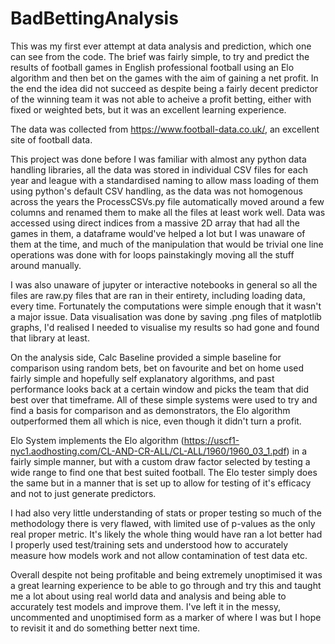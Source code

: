 # BadBettingAnalysis

This was my first ever attempt at data analysis and prediction, which one can see from the code. The brief was fairly simple, to try and predict the results of football games in English professional football using an Elo algorithm and then bet on the games with the aim of gaining a net profit. In the end the idea did not succeed as despite being a fairly decent predictor of the winning team it was not able to acheive a profit betting, either with fixed or weighted bets, but it was an excellent learning experience.

The data was collected from https://www.football-data.co.uk/, an excellent site of football data.

This project was done before I was familiar with almost any python data handling libraries, all the data was stored in individual CSV files for each year and league with a standardised naming to allow mass loading of them using python's default CSV handling, as the data was not homogenous across the years the ProcessCSVs.py file automatically moved around a few columns and renamed them to make all the files at least work well. Data was accessed using direct indices from a massive 2D array that had all the games in them, a dataframe would've helped a lot but I was unaware of them at the time, and much of the manipulation that would be trivial one line operations was done with for loops painstakingly moving all the stuff around manually. 

I was also unaware of jupyter or interactive notebooks in general so all the files are raw.py files that are ran in their entirety, including loading data, every time. Fortunately the computations were simple enough that it wasn't a major issue. Data visualisation was done by saving .png files of matplotlib graphs, I'd realised I needed to visualise my results so had gone and found that library at least.

On the analysis side, Calc Baseline provided a simple baseline for comparison using random bets, bet on favourite and bet on home used fairly simple and hopefully self explanatory algorithms, and past performance looks back at a certain window and picks the team that did best over that timeframe. All of these simple systems were used to try and find a basis for comparison and as demonstrators, the Elo algorithm outperformed them all which is nice, even though it didn't turn a profit.

Elo System implements the Elo algorithm (https://uscf1-nyc1.aodhosting.com/CL-AND-CR-ALL/CL-ALL/1960/1960_03_1.pdf) in a fairly simple manner, but with a custom draw factor selected by testing a wide range to find one that best suited football. The Elo tester simply does the same but in a manner that is set up to allow for testing of it's efficacy and not to just generate predictors.

I had also very little understanding of stats or proper testing so much of the methodology there is very flawed, with limited use of p-values as the only real proper metric. It's likely the whole thing would have ran a lot better had I properly used test/training sets and understood how to accurately measure how models work and not allow contamination of test data etc.

Overall despite not being profitable and being extremely unoptimised it was a great learning experience to be able to go through and try this and taught me a lot about using real world data and analysis and being able to accurately test models and improve them. I've left it in the messy, uncommented and unoptimised form as a marker of where I was but I hope to revisit it and do something better next time.
